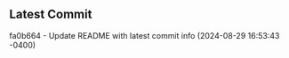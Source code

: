 
## Latest Commit
fa0b664 - Update README with latest commit info (2024-08-29 16:53:43 -0400) <Yunxi-Zhou>
